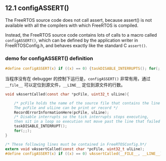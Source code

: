 ## 12.1 configASSERT()

The FreeRTOS source code does not call assert, because assert() is not available with all the compilers with which FreeRTOS is compiled.

Instead, the FreeRTOS source code contains lots of calls to a macro called
`configASSERT()`, which can be defined by the application writer in FreeRTOSConfig.h, and behaves exactly like the standard C `assert()`.

### demo for configASSERT() definition

```c
#define configASSERT(x) if ((x) == 0) {taskDISABLE_INTERRUPTS(); for(;;);}
```

当程序没有在 debugger 的控制下运行是，`configASSERT()` 非常有用，通过 `__file__` 可以定位到源文件，`__LINE__` 定位到源文件的行数。

```c
void vAssertCalled(const char *pcFile, uint32_t ulLine){

	/* pcFile holds the name of the source file that contains the line that detected the error. 
	The pcFile and ulLine can be print or record */
	RecordErrorInformationHere(pcFile, ulLine);
	/* Disable interrupts so the tick interrupts stops executing, 
	then sit in a loop so execution not move past the line that failed the assertion.*/
	taskDISABLE_INTERRUPT();
	for(;;);
}

/* These following lines must be contained in FreeRTOSConfig.h*/
extern void vAssertCalled(const char *pcFile, uint32_t ulLine);
#define configASSERT(x) if ((x) == 0) vAssertCalled(__FILE__, __LINE__)
```